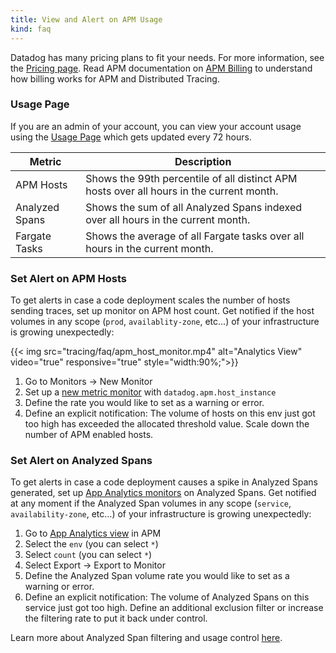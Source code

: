 ```yaml
---
title: View and Alert on APM Usage
kind: faq
---
```


Datadog has many pricing plans to fit your needs. For more information, see the [Pricing page][1].
Read APM documentation on [APM Billing][2] to understand how billing works for APM and Distributed Tracing.

### Usage Page

If you are an admin of your account, you can view your account usage using the [Usage Page][3] which gets updated every 72 hours.

| Metric         | Description                                                                              |
|----------------|------------------------------------------------------------------------------------------|
| APM Hosts      | Shows the 99th percentile of all distinct APM hosts over all hours in the current month. |
| Analyzed Spans | Shows the sum of all Analyzed Spans indexed over all hours in the current month.         |
| Fargate Tasks  | Shows the average of all Fargate tasks over all hours in the current month.              |

### Set Alert on APM Hosts

To get alerts in case a code deployment scales the number of hosts sending traces, set up monitor on APM host count. Get notified if the host volumes in any scope (`prod`, `availablity-zone`, etc…) of your infrastructure is growing unexpectedly:

{{< img src="tracing/faq/apm_host_monitor.mp4" alt="Analytics View" video="true" responsive="true" style="width:90%;">}}

1. Go to Monitors -> New Monitor
2. Set up a [new metric monitor][4] with `datadog.apm.host_instance`
3.  Define the rate you would like to set as a warning or error.
4. Define an explicit notification: The volume of hosts on this env just got too high has exceeded the allocated threshold value. Scale down the number of APM enabled hosts.

### Set Alert on Analyzed Spans

To get alerts in case a code deployment causes a spike in Analyzed Spans generated, set up [App Analytics monitors][5] on Analyzed Spans. Get notified at any moment if the Analyzed Span volumes in any scope (`service`, `availability-zone`, etc…) of your infrastructure is growing unexpectedly:

1. Go to [App Analytics view][6] in APM
2. Select the `env` (you can select `*`)
3. Select `count` (you can select `*`)
4. Select Export -> Export to Monitor
5. Define the Analyzed Span volume rate you would like to set as a warning or error.
6. Define an explicit notification: The volume of Analyzed Spans on this service just got too high. Define an additional exclusion filter or increase the filtering rate to put it back under control.

Learn more about Analyzed Span filtering and usage control [here][7].


[1]: https://www.datadoghq.com/pricing
[2]: /account_management/billing/apm_distributed_tracing
[3]: https://app.datadoghq.com/account/usage
[4]: https://app.datadoghq.com/monitors#create/metric
[5]: /monitors/monitor_types/apm/?tab=traceanalytics#monitor-creation
[6]: https://app.datadoghq.com/apm/search/analytics
[7]: /account_management/billing/usage_control_apm
